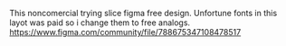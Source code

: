 This noncomercial trying slice figma free design.
Unfortune fonts in this layot was paid so i change them to free analogs.
https://www.figma.com/community/file/788675347108478517
